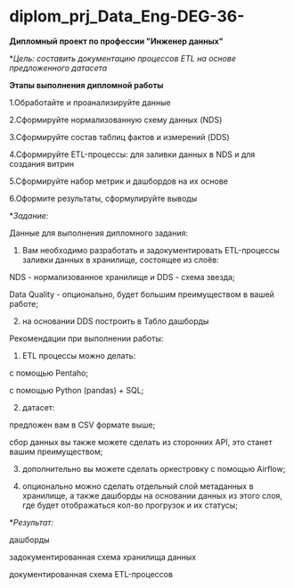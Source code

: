 # diplom_prj_Data_Eng-DEG-36-

**Дипломный проект по профессии "Инженер данных"**

**Цель: составить документацию процессов ETL на основе предложенного датасета*

**Этапы выполнения дипломной работы**

1.Обработайте и проанализируйте данные

2.Сформируйте нормализованную схему данных (NDS)

3.Сформируйте состав таблиц фактов и измерений (DDS)

4.Сформируйте ETL-процессы: для заливки данных в NDS и для создания витрин

5.Сформируйте набор метрик и дашбордов на их основе

6.Оформите результаты, сформулируйте выводы

**Задание:*

Данные для выполнения дипломного задания:

1. Вам необходимо разработать и задокументировать ETL-процессы заливки данных в хранилище, состоящее из слоёв:

NDS - нормализованное хранилище и DDS - схема звезда;

Data Quality - опционально, будет большим преимуществом в вашей работе;

2. на основании DDS построить в Табло дашборды

Рекомендации при выполнении работы:

1) ETL процессы можно делать:

с помощью Pentaho;

с помощью Python (pandas) + SQL;

2) датасет:

предложен вам в CSV формате выше;

сбор данных вы также можете сделать из сторонних API, это станет вашим преимуществом;

3) дополнительно вы можете сделать оркестровку с помощью Airflow;

4) опционально можно сделать отдельный слой метаданных в хранилище, а также дашборды на основании данных из этого слоя, где будет отображаться кол-во прогрузок и их статусы;


**Результат:*

дашборды

задокументированная схема хранилища данных

документированная схема ETL-процессов

